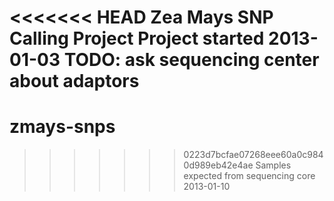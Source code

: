 <<<<<<< HEAD
Zea Mays SNP Calling Project
Project started 2013-01-03
TODO: ask sequencing center about adaptors
=======
# zmays-snps
>>>>>>> 0223d7bcfae07268eee60a0c9840d989eb42e4ae
Samples expected from sequencing core 2013-01-10
